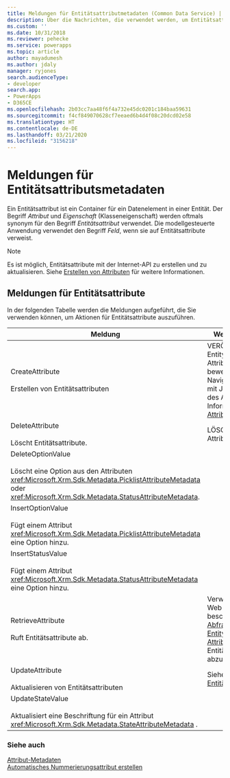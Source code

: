 ```yaml
---
title: Meldungen für Entitätsattributmetadaten (Common Data Service) | Microsoft-Dokumentation
description: Über die Nachrichten, die verwendet werden, um Entitätsattributmetadaten zu bearbeiten, auch als Eigenschaften oder Felder bekannt.
ms.custom: ''
ms.date: 10/31/2018
ms.reviewer: pehecke
ms.service: powerapps
ms.topic: article
author: mayadumesh
ms.author: jdaly
manager: ryjones
search.audienceType:
- developer
search.app:
- PowerApps
- D365CE
ms.openlocfilehash: 2b03cc7aa48f6f4a732e45dc0201c184baa59631
ms.sourcegitcommit: f4cf849070628cf7eeaed6b4d4f08c20dcd02e58
ms.translationtype: HT
ms.contentlocale: de-DE
ms.lasthandoff: 03/21/2020
ms.locfileid: "3156218"
---
```

# <a name="entity-attribute-metadata-messages"></a>Meldungen für Entitätsattributsmetadaten

<!-- 
Was Mike Carter
https://docs.microsoft.com/dynamics365/customer-engagement/developer/entity-attribute-metadata-messages -->

Ein Entitätsattribut ist ein Container für ein Datenelement in einer Entität. Der Begriff *Attribut* und *Eigenschaft* (Klasseneigenschaft) werden oftmals synonym für den Begriff *Entitätsattribut* verwendet. Die modellgesteuerte Anwendung verwendet den Begriff *Feld*, wenn sie auf Entitätsattribute verweist.  

> [!NOTE]
> Es ist möglich, Entitätsattribute mit der Internet-API zu erstellen und zu aktualisieren. Siehe [Erstellen von Attributen](webapi/create-update-entity-definitions-using-web-api.md#create-attributes) für weitere Informationen.

## <a name="entity-attribute-messages"></a>Meldungen für Entitätsattribute  
 In der folgenden Tabelle werden die Meldungen aufgeführt, die Sie verwenden können, um Aktionen für Entitätsattribute auszuführen.  
  
|Meldung|Web-API-Vorgang|SDK-Assembly|   
|-------------|-----------------|-----------------|  
|CreateAttribute</br></br>Erstellen von Entitätsattributen|VERÖFFENTLICHEN zu EntityMetadata-Attributsammlung-bewertete Navigationseigenschaft mit JSON-Definition des Attributs. Weitere Informationen: [Attribute erstellen](webapi/create-update-entity-definitions-using-web-api.md#create-attributes)|<xref:Microsoft.Xrm.Sdk.Messages.CreateAttributeRequest>| 
|DeleteAttribute</br></br>Löscht Entitätsattribute.|LÖSCHEN zur URL des Attributs|<xref:Microsoft.Xrm.Sdk.Messages.DeleteAttributeRequest>|  
|DeleteOptionValue</br></br>Löscht eine Option aus den Attributen <xref:Microsoft.Xrm.Sdk.Metadata.PicklistAttributeMetadata> oder <xref:Microsoft.Xrm.Sdk.Metadata.StatusAttributeMetadata>.|<xref href="Microsoft.Dynamics.CRM.DeleteOptionValue?text=DeleteOptionValue Action" />|<xref:Microsoft.Xrm.Sdk.Messages.DeleteOptionValueRequest>|  
|InsertOptionValue</br></br>Fügt einem Attribut <xref:Microsoft.Xrm.Sdk.Metadata.PicklistAttributeMetadata> eine Option hinzu.|<xref href="Microsoft.Dynamics.CRM.InsertOptionValue?text=InsertOptionValue Action" />|<xref:Microsoft.Xrm.Sdk.Messages.InsertOptionValueRequest>|Fügt einem Attribut <xref:Microsoft.Xrm.Sdk.Metadata.PicklistAttributeMetadata> eine Option hinzu.|  
|InsertStatusValue</br></br>Fügt einem Attribut <xref:Microsoft.Xrm.Sdk.Metadata.StatusAttributeMetadata> eine Option hinzu.|<xref href="Microsoft.Dynamics.CRM.InsertStatusValue?text=InsertStatusValue Action" />|<xref:Microsoft.Xrm.Sdk.Messages.InsertStatusValueRequest>|  |Ändert die Reihenfolge der Optionen, die in einem Attribut <xref:Microsoft.Xrm.Sdk.Metadata.PicklistAttributeMetadata> aufgeführt sind.|<xref href="Microsoft.Dynamics.CRM.OrderOption?text=OrderOption Action" />|<xref:Microsoft.Xrm.Sdk.Messages.OrderOptionRequest>|  
|RetrieveAttribute</br></br>Ruft Entitätsattribute ab.|Verwenden Sie die Web-API-Abfrage, die beschrieben wird in [Abfragen von EntityMetadata-Attributen](webapi/query-metadata-web-api.md#bkmk_queryAttributesexample), um Entitätsattribute abzurufen.|<xref:Microsoft.Xrm.Sdk.Messages.RetrieveAttributeRequest>|  
|UpdateAttribute</br></br>Aktualisieren von Entitätsattributen|Siehe [Aktualisieren von Entitäten](webapi/create-update-entity-definitions-using-web-api.md#update-entities)|<xref:Microsoft.Xrm.Sdk.Messages.UpdateAttributeRequest>|  
|UpdateStateValue</br></br>Aktualisiert eine Beschriftung für ein Attribut <xref:Microsoft.Xrm.Sdk.Metadata.StateAttributeMetadata> .|<xref href="Microsoft.Dynamics.CRM.UpdateStateValue?text=UpdateStateValue Action" />|<xref:Microsoft.Xrm.Sdk.Messages.UpdateStateValueRequest>|  

### <a name="see-also"></a>Siehe auch  

[Attribut-Metadaten](entity-attribute-metadata.md)<br />
[Automatisches Nummerierungsattribut erstellen](create-auto-number-attributes.md)<br />
<!-- TODO: [Work with Attributes](org-service/work-attribute-metadata.md)<br />
[Sample: Work with Attributes](org-service/sample-work-attribute-metadata.md) -->